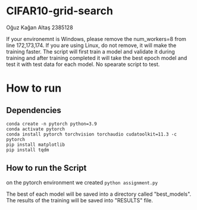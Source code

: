 
# CIFAR10-grid-search

Oğuz Kağan Altaş 2385128

If your environemnt is Windows, please remove the num_workers=8 from line 172,173,174. If you
are using Linux, do not remove, it will make the training faster. The script will first train a model and validate it during training and after training completed
it will take the best epoch model and test it with test data for each model. No spearate script to test.

# How to run

## Dependencies

    conda create -n pytorch python=3.9
    conda activate pytorch
    conda install pytorch torchvision torchaudio cudatoolkit=11.3 -c pytorch
    pip install matplotlib
    pip install tqdm
	
## How to run the Script

on the pytorch environment we created
    `python assignment.py`

The best of each model will be saved into a directory called "best_models".
The results of the training will be saved into "RESULTS" file.